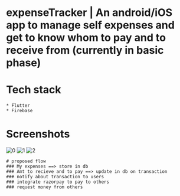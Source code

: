 # expenseTracker | An android/iOS app to manage self expenses and get to know whom to pay and to receive from (currently in basic phase)


# Tech stack
  ```
  * Flutter
  * Firebase
 ```


# Screenshots
![0](https://github.com/ajayg51/expense_tracker/assets/60037249/b3928f45-54c6-4383-942f-e11c9ef7a2a9)
![1](https://github.com/ajayg51/expense_tracker/assets/60037249/5e10c9ca-1766-44e7-b9ba-b5d96c004b9b)
![2](https://github.com/ajayg51/expense_tracker/assets/60037249/3ab859e9-e2c1-42aa-9b91-dc379a63aeca)


```
# proposed flow
### My expenses ==> store in db
### Amt to recieve and to pay ==> update in db on transaction
### notify about transaction to users
### integrate razorpay to pay to others
### request money from others
```
